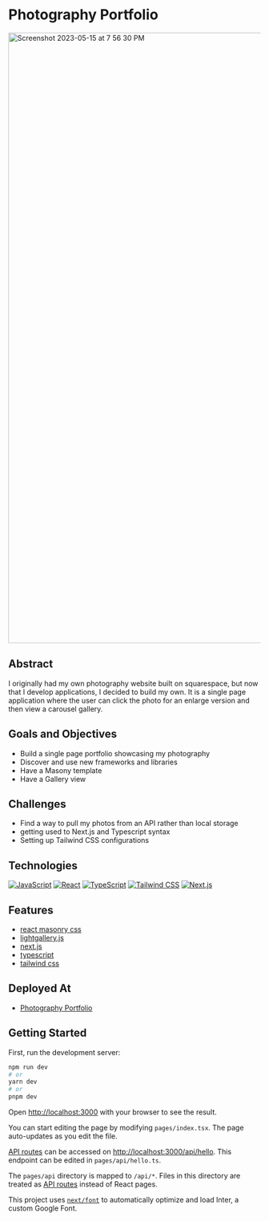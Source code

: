 # Photography Portfolio
<img width="1219" alt="Screenshot 2023-05-15 at 7 56 30 PM" src="https://github.com/grainymac/photography-portfolio/assets/106535343/6a5ee11b-0730-4e66-bbce-ceb01c12b4fd">


## Abstract
I originally had my own photography website built on squarespace, but now that I develop applications, I decided to build my own.  It is a single page application where the user can click the photo for an enlarge version and then view a carousel gallery.


## Goals and Objectives
 - Build a single page portfolio showcasing my photography
 - Discover and use new frameworks and libraries
 - Have a Masony template
 - Have a Gallery view
 
## Challenges
 - Find a way to pull my photos from an API rather than local storage
 - getting used to Next.js and Typescript syntax
 - Setting up Tailwind CSS configurations
 
 ## Technologies
 <a href='https://github.com/shivamkapasia0' target="_blank"><img alt='JavaScript' src='https://img.shields.io/badge/Javascript-100000?style=for-the-badge&logo=JavaScript&logoColor=FFE600&labelColor=black&color=black'/></a>
 <a href='https://github.com/shivamkapasia0' target="_blank"><img alt='React' src='https://img.shields.io/badge/react-100000?style=for-the-badge&logo=React&logoColor=4FAAFF&labelColor=black&color=black'/></a>
<a href='https://github.com/shivamkapasia0' target="_blank"><img alt='TypeScript' src='https://img.shields.io/badge/Typescript-100000?style=for-the-badge&logo=TypeScript&logoColor=0379FF&labelColor=000000&color=000000'/></a>
 <a href='https://github.com/shivamkapasia0' target="_blank"><img alt='Tailwind CSS' src='https://img.shields.io/badge/Tailwind_CSS-100000?style=for-the-badge&logo=Tailwind CSS&logoColor=00D0C9&labelColor=000000&color=000000'/></a>
 <a href='https://github.com/shivamkapasia0' target="_blank"><img alt='Next.js' src='https://img.shields.io/badge/Next.js-100000?style=for-the-badge&logo=Next.js&logoColor=FFFFFF&labelColor=000000&color=000000'/></a>
 
 ## Features
  - [react masonry css](https://www.npmjs.com/package/react-masonry-css)
  - [lightgallery.js](https://www.lightgalleryjs.com/)
  - [next.js](https://nextjs.org/)
  - [typescript](https://www.typescriptlang.org/)
  - [tailwind css](https://tailwindcss.com/)
  
## Deployed At
 - [Photography Portfolio](https://imphotos.vercel.app/)

## Getting Started

First, run the development server:

```bash
npm run dev
# or
yarn dev
# or
pnpm dev
```

Open [http://localhost:3000](http://localhost:3000) with your browser to see the result.

You can start editing the page by modifying `pages/index.tsx`. The page auto-updates as you edit the file.

[API routes](https://nextjs.org/docs/api-routes/introduction) can be accessed on [http://localhost:3000/api/hello](http://localhost:3000/api/hello). This endpoint can be edited in `pages/api/hello.ts`.

The `pages/api` directory is mapped to `/api/*`. Files in this directory are treated as [API routes](https://nextjs.org/docs/api-routes/introduction) instead of React pages.

This project uses [`next/font`](https://nextjs.org/docs/basic-features/font-optimization) to automatically optimize and load Inter, a custom Google Font.
